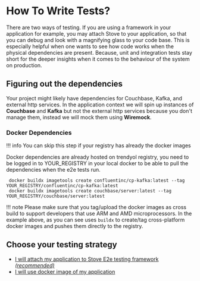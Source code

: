 # How To Write Tests?

There are two ways of testing. If you are using a framework in your application for example, you may attach Stove
to your application, so that you can debug and look with a magnifying glass to your code base. This is especially
helpful
when one wants to see how code works when the physical dependencies are present. Because, unit and integration tests
stay short
for the deeper insights when it comes to the behaviour of the system on production.

## Figuring out the dependencies

Your project might likely have dependencies for Couchbase, Kafka, and external http services. In the application context
we will spin up instances of **Couchbase** and **Kafka** but not the external http services because you don't manage
them, instead we will mock them using **Wiremock**.

### Docker Dependencies

!!! info
    You can skip this step if your registry has already the docker images

Docker dependencies are already hosted on trendyol registry, you need to be logged in to YOUR_REGISTRY in your
local docker to be able to pull the dependencies when the e2e tests run.

```shell
 docker buildx imagetools create confluentinc/cp-kafka:latest --tag YOUR_REGISTRY/confluentinc/cp-kafka:latest  
 docker buildx imagetools create couchbase/server:latest --tag YOUR_REGISTRY/couchbase/server:latest
```

!!! note
    Please make sure that you tag/upload the docker images as cross build to support developers that use ARM and AMD
    microprocessors.
    In the example above, as you can see uses `buildx` to create/tag cross-platform docker images and pushes them directly
    to the registry.


## Choose your testing strategy

- [I will attach my application to Stove E2e testing framework _(recommended)_](./Application-Aware)
- [I will use docker image of my application](./Dockerized)
